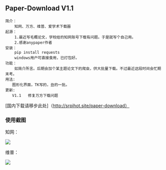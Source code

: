 ## Paper-Download V1.1

```text
简介：
    知网、万方、维普、爱学术下载器
起源：
	1.最近写毛概论文，学校给的知网账号下载有问题。于是就写个自己用。
	2.感谢anypaper作者
安装：
	pip install requests
	windows用户可直接食用，已打包好。
功能：
	如简介所言。后期会加个某主题论文下的爬虫，供大批量下载。不过最近这段时间会忙期末考。
用法:
   图形化界面，TK写的，丑的一批。
更新:
   V1.1   修复万方下载问题
```

[国内下载请移步此处]（http://srpihot.site/paper-download）

### 使用截图

知网：

![](https://i.loli.net/2020/06/11/9A1adR2iNhlnuwx.png)

维普：

![](https://i.loli.net/2020/06/11/JuNRmHVo1Cfg8hb.png)
